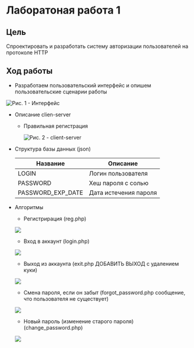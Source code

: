 # Лаборатоная работа 1
## Цель
Спроектировать и разработать систему авторизации пользователей на протоколе HTTP
## Ход работы
* Разработаем пользовательский интерфейс и опишем пользовательские сценарии работы

![Рис. 1 - Интерфейс](https://github.com/4260snow/lab1_reg_auth/blob/main/ui.drawio.png)

* Описание clien-server
    * Правильная регистрация

        ![Рис. 2 - client-server](https://github.com/4260snow/lab1_reg_auth/blob/main/std_reg.png)

* Структура базы данных (json)

    | Название         | Описание                              |
    |------------------|---------------------------------------|
    | LOGIN            | Логин пользователя                    |
    | PASSWORD         | Хеш пароля с солью                    |
    | PASSWORD_EXP_DATE| Дата истечения пароля                 |

* Алгоритмы

    * Регистрирация (reg.php)
 
    ![](https://github.com/4260snow/lab1_reg_auth/blob/main/reg_bd.drawio.png)
  
    * Вход в аккаунт (login.php)
  
    ![](https://github.com/4260snow/lab1_reg_auth/blob/main/login_bd.drawio.png)
  
    * Выход из аккаунта (exit.php ДОБАВИТЬ ВЫХОД c удалением куки)
  
    ![](https://github.com/4260snow/lab1_reg_auth/blob/main/logout_bd.drawio.png)
  
    * Смена пароля, если он забыт (forgot_password.php сообщение, что пользователя не существует)
  
    ![](https://github.com/4260snow/lab1_reg_auth/blob/main/forgot_pwd_bd.drawio.png)
  
    * Новый пароль (изменение старого пароля) (change_password.php)
  
    ![](https://github.com/4260snow/lab1_reg_auth/blob/main/cng_pwd_bd.drawio.png)

